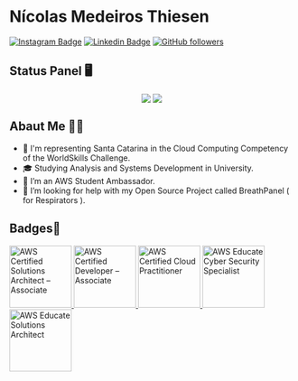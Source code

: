 # Nícolas Medeiros Thiesen
[![Instagram Badge](https://img.shields.io/badge/-@nicolas__thiesen-ff006a?style=flat-square&labelColor=ff006a&logo=instagram&logoColor=white&link=https://www.instagram.com/nicolas_thiesen/)](https://www.instagram.com/nicolas_thiesen/)
[![Linkedin Badge](https://img.shields.io/badge/-N%C3%ADcolas%20Medeiros%20Thiesen-066190?style=flat-square&labelColor=066190&logo=linkedin&logoColor=white&link=https://linkedin.com/in/NicolasThiesen)](https://linkedin.com/in/NicolasThiesen)
[![GitHub followers](https://img.shields.io/github/followers/NicolasThiesen?label=Follow&style=social)](https://github.com/login?return_to=%2FNicolasThiesen)

## Status Panel 🖥
<p align="center">
    <img align="center" src="https://github-readme-stats.vercel.app/api/top-langs/?username=NicolasThiesen&layout=compact&theme=midnight-purple&langs_count=8&hide=scss"/>
    <img align="center" src="https://github-readme-stats.vercel.app/api?username=NicolasThiesen&count_private=true&show_icons=true&custom_title=Github%20Status&hide=issues&theme=midnight-purple"    />
</p>

## Abaut Me 👨‍💻

- 💪 I'm representing Santa Catarina in the Cloud Computing Competency of the WorldSkills Challenge.
- 🎓 Studying Analysis and Systems Development in University.
- 🚩 I’m an AWS Student Ambassador.
- 🤔 I’m looking for help with my Open Source Project called BreathPanel ( for Respirators ).  

## Badges🏅
<a href="https://www.credly.com/badges/63546228-3ceb-44f9-948d-53671aafa5e0/public_url"><img height="110px" alt="AWS Certified Solutions Architect – Associate" src="https://images.credly.com/size/110x110/images/0e284c3f-5164-4b21-8660-0d84737941bc/image.png"/> </a>
<a href="https://www.credly.com/badges/1194f16d-5ff0-4939-b1c3-27dba16e27bb/public_url"><img height="110px" alt="AWS Certified Developer – Associate" src="https://images.credly.com/size/110x110/images/b9feab85-1a43-4f6c-99a5-631b88d5461b/image.png"/> </a>
<a href="https://www.credly.com/badges/d738b29e-6b23-478a-9112-cdc707099219/public_url"><img height="110px" alt="AWS Certified Cloud Practitioner" src="https://images.credly.com/size/110x110/images/00634f82-b07f-4bbd-a6bb-53de397fc3a6/image.png"/> </a>
<img height="110px" alt="AWS Educate Cyber Security Specialist" src="https://www.awseducate.com/student/resource/DigitalCredentials/cybersecurity-specialist.png"/>
<img height="110px" alt="AWS Educate Solutions Architect" src="https://www.awseducate.com/student/resource/DigitalCredentials/solutions-architect.png"/>
